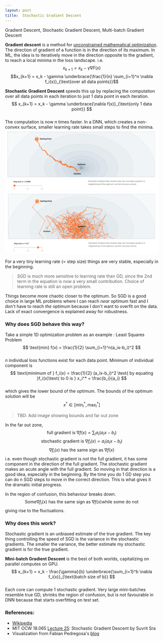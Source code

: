 ```yaml
---
layout: post
title:  Stochastic Gradient Descent
---
```


<div class="message">
  Gradient Descent, Stochastic Gradient Descent, Multi-batch Gradient Descent
</div>

**Gradient descent** is a method for [unconstrained mathematical optimization](https://en.wikipedia.org/wiki/Gradient_descent).
The direction of gradient of a function is in the direction of its maximum.
In ML, the idea is to iteratively move in the direction opposite to the gradient, to reach a local minima in the loss landscape.
i.e. 
$$x_{k+1} = x_k - \gamma \nabla F(x)$$
$$x_{k+1} = x_k - \gamma  \underbrace{\frac{1}{n} \sum_{i=1}^n \nabla f_i(x)}_{\text{over all data points}}$$


**Stochastic Gradient Descent** speeds this up by replacing the computation over all data points in each iteration to just 1 data point in each iteration.
$$ x_{k+1} = x_k - \gamma \underbrace{\nabla f(x)}_{\text{only 1 data point}} $$   
The computation is now *n* times faster. 
In a DNN, which creates a non-convex surface, smaller learning rate takes small steps to find the minima.
![Small learning rate](public/post_images/sgd_smallstepsize.png)
![Large learning rate](public/post_images/sgd_largestepsize.png)

For a very tiny learning rate (= step size) things are very stable, especially in the beginning. 

> SGD is much more sensitive to learning rate than GD, since the 2nd term in the equation is now a very small contribution. 
> Choice of learning rate is still an open problem.

Things become more chaotic closer to the optimum. So SGD is a good choice in large ML problems where I can reach *near* optimum fast and I don't have to reach *the* optimum because I don't want to overfit on the data. 
Lack of exact convergence is explained away for robustness.


### Why does SGD behave this way?
Take a simple 1D optimization problem as an example : Least Squares Problem
$$ \text{min} f(x) = \frac{1}{2} \sum_{i=1}^n(a_ix-b_i)^2  $$   
*n* individual loss functions exist for each data point. Minimum of individual component is 
$$ \text{minimum of } f_i(x) = \frac{1}{2} (a_ix-b_i)^2  \text{ by equating }f_i(x)\text{ to 0 is } x_i^* = \frac{b_i}{a_i} $$   
which gives the lower bound of the optimum. The bounds of the optimum solution will be $$ x^* \in \left[ \text{min}_i^* , \text{max}_i^* \right] $$
> TBD: Add image showing bounds and far out zone

In the far out zone, 
$$\text{full gradient is } \nabla f(x)=\sum_i a_i(a_ix-b_i)$$ 
$$\text{stochastic gradient is } \nabla f_i(x)= a_i(a_ix-b_i)$$ 
$$ \nabla f_i(x) \text{ has the same sign as } \nabla f(x)$$
i.e. even though stochastic gradient is not the full gradient, it has some component in the direction of the full gradient. 
The stochastic gradient makes an acute angle with the full gradient. So moving in that direction is a good idea, especially in the beginning.
By the time you do 1 GD step you can do n SGD steps to move in the correct direction.
This is what gives it the dramatic initial progress.

In the region of confusion, this behaviour breaks down.
$$ \text{Some} \nabla f_i(x) \text{ has the same sign as } \nabla f(x) \text{while some do not}$$
giving rise to the fluctuations.


### Why does this work?
Stochastic gradient is an unbiased estimate of the true gradient. The key thing controlling the speed of SGD is the variance in the stochastic gradients.
The smaller the variance, the better estimate my stochastic gradient is for the true gradient.


**Mini-batch Gradient Descent** is the best of both worlds, capitalizing on parallel computes on GPU.   
$$ x_{k+1} = x_k - \frac{\gamma}{b} \underbrace{\sum_{i=1}^b \nabla f_i(x)}_{\text{batch size of b}} $$   
Each core can compute 1 stochastic gradient.
Very large mini-batches resemble true GD, shrinks the region of confusion, but is not favourable in DNN because that starts overfitting on test set.

### References:
- [Wikipedia](https://en.wikipedia.org/wiki/Gradient_descent) 
- MIT OCW 18.065 [Lecture 25](https://ocw.mit.edu/courses/18-065-matrix-methods-in-data-analysis-signal-processing-and-machine-learning-spring-2018/resources/lecture-25-stochastic-gradient-descent/): Stochastic Gradient Descent by Suvrit Sra 
- Visualization from Fabian Pedregosa's [blog](https://fa.bianp.net/teaching/2018/COMP-652/stochastic_gradient.html)